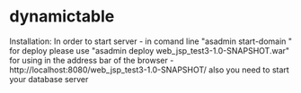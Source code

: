 # dynamictable

Installation:
In order to start server - in comand line "<path to server Glassfish>asadmin start-domain <domain name>"
for deploy please use "asadmin deploy web_jsp_test3-1.0-SNAPSHOT.war"
for using in the address bar of the browser - http://localhost:8080/web_jsp_test3-1.0-SNAPSHOT/
also you need to start your database server
